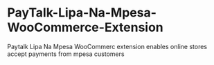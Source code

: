 # PayTalk-Lipa-Na-Mpesa-WooCommerce-Extension
Paytalk Lipa Na Mpesa WooCommerc extension enables online stores accept payments from mpesa customers
